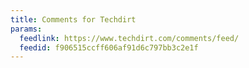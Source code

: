 ```yaml
---
title: Comments for Techdirt
params:
  feedlink: https://www.techdirt.com/comments/feed/
  feedid: f906515ccff606af91d6c797bb3c2e1f
---
```

